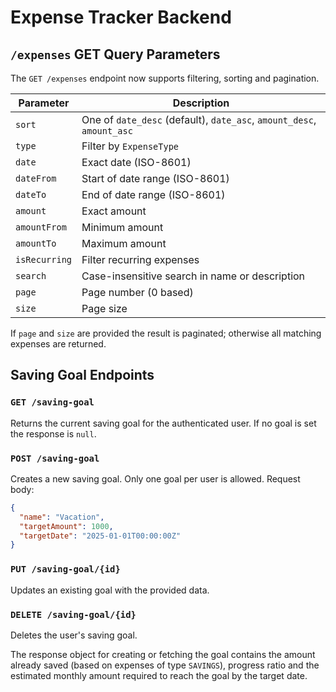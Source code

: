 # Expense Tracker Backend

## `/expenses` GET Query Parameters

The `GET /expenses` endpoint now supports filtering, sorting and pagination.

| Parameter      | Description                                                     |
|---------------|-----------------------------------------------------------------|
| `sort`        | One of `date_desc` (default), `date_asc`, `amount_desc`, `amount_asc` |
| `type`        | Filter by `ExpenseType`                                          |
| `date`        | Exact date (ISO-8601)                                            |
| `dateFrom`    | Start of date range (ISO-8601)                                   |
| `dateTo`      | End of date range (ISO-8601)                                     |
| `amount`      | Exact amount                                                     |
| `amountFrom`  | Minimum amount                                                   |
| `amountTo`    | Maximum amount                                                   |
| `isRecurring` | Filter recurring expenses                                        |
| `search`      | Case-insensitive search in name or description                   |
| `page`        | Page number (0 based)                                            |
| `size`        | Page size                                                        |

If `page` and `size` are provided the result is paginated; otherwise all
matching expenses are returned.

## Saving Goal Endpoints

### `GET /saving-goal`
Returns the current saving goal for the authenticated user. If no goal is set the response is `null`.

### `POST /saving-goal`
Creates a new saving goal. Only one goal per user is allowed.
Request body:
```json
{
  "name": "Vacation",
  "targetAmount": 1000,
  "targetDate": "2025-01-01T00:00:00Z"
}
```

### `PUT /saving-goal/{id}`
Updates an existing goal with the provided data.

### `DELETE /saving-goal/{id}`
Deletes the user's saving goal.

The response object for creating or fetching the goal contains the amount already saved (based on expenses of type `SAVINGS`), progress ratio and the estimated monthly amount required to reach the goal by the target date.
